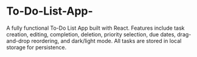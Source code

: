 # To-Do-List-App-
A fully functional To-Do List App built with React. Features include task creation, editing, completion, deletion, priority selection, due dates, drag-and-drop reordering, and dark/light mode. All tasks are stored in local storage for persistence.
